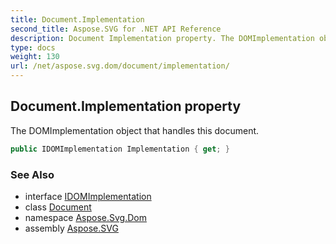 ```yaml
---
title: Document.Implementation
second_title: Aspose.SVG for .NET API Reference
description: Document Implementation property. The DOMImplementation object that handles this document
type: docs
weight: 130
url: /net/aspose.svg.dom/document/implementation/
---
```

## Document.Implementation property

The DOMImplementation object that handles this document.

```csharp
public IDOMImplementation Implementation { get; }
```

### See Also

* interface [IDOMImplementation](../../idomimplementation/)
* class [Document](../)
* namespace [Aspose.Svg.Dom](../../../aspose.svg.dom/)
* assembly [Aspose.SVG](../../../)
